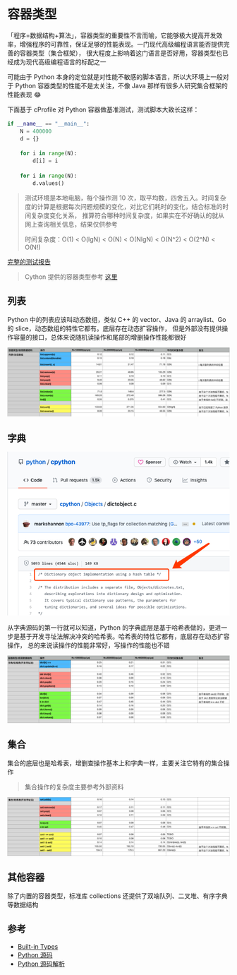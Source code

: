 # 容器类型

「程序=数据结构+算法」，容器类型的重要性不言而喻，它能够极大提高开发效率，增强程序的可靠性，保证足够的性能表现。一门现代高级编程语言能否提供完善的容器类型（集合框架），
很大程度上影响着这门语言是否好用，容器类型也已经成为现代高级编程语言的标配之一

可能由于 Python 本身的定位就是对性能不敏感的脚本语言，所以大环境上一般对于 Python 容器类型的性能不是太关注，不像 Java 那样有很多人研究集合框架的性能表现 😂

下面基于 cProfile 对 Python 容器做基准测试，测试脚本大致长这样：

```python
if __name__ == "__main__":
    N = 400000
    d = {}

    for i in range(N):
        d[i] = i

    for i in range(N):
        d.values()
```

> 测试环境是本地电脑，每个操作测 10 次，取平均数，四舍五入。时间复杂度的计算是根据每次问题规模的变化，对比它们耗时的变化，结合标准的时间复杂度变化关系，
> 推算符合哪种时间复杂度，如果实在不好确认的就从网上查询相关信息，结果仅供参考
> 
> 时间复杂度：O(1) < O(lgN) < O(N) < O(NlgN) < O(N^2) < O(2^N) < O(N!)

[完整的测试报告](https://github.com/hsxhr-10/Blog/blob/master/file/Python%E5%AE%B9%E5%99%A8.numbers)

> Cython 提供的容器类型参考 [这里](https://github.com/hsxhr-10/Blog/blob/master/Python/%E5%AE%B9%E5%99%A8/Cython%E5%AE%B9%E5%99%A8%E7%B1%BB%E5%9E%8B.md#cython-%E5%AE%B9%E5%99%A8%E7%B1%BB%E5%9E%8B)

## 列表

Python 中的列表应该叫动态数组，类似 C++ 的 vector、Java 的 arraylist、Go 的 slice，动态数组的特性它都有。底层存在动态扩容操作，
但是外部没有提供操作容量的接口，总体来说随机读操作和尾部的增删操作性能都很好

![](https://raw.githubusercontent.com/hsxhr-10/Blog/master/image/python%E5%AE%B9%E5%99%A8-4.png)

## 字典

![](https://raw.githubusercontent.com/hsxhr-10/Blog/master/image/python%E5%AE%B9%E5%99%A8-2.png)

从字典源码的第一行就可以知道，Python 的字典底层是基于哈希表做的，更进一步是基于开发寻址法解决冲突的哈希表。哈希表的特性它都有，底层存在动态扩容操作，
总的来说读操作的性能非常好，写操作的性能也不错

![](https://raw.githubusercontent.com/hsxhr-10/Blog/master/image/python%E5%AE%B9%E5%99%A8-3.png)

## 集合

集合的底层也是哈希表，增删查操作基本上和字典一样，主要关注它特有的集合操作

> 集合操作的复杂度主要参考外部资料

![](https://raw.githubusercontent.com/hsxhr-10/Blog/master/image/python%E5%AE%B9%E5%99%A8-6.png)

## 其他容器

除了内置的容器类型，标准库 collections 还提供了双端队列、二叉堆、有序字典等数据结构

## 参考

- [Built-in Types](https://docs.python.org/3/library/stdtypes.html#built-in-types)
- [Python 源码](https://github.com/python/cpython/blob/master/Objects/dictobject.c)
- [Python 源码解析](https://flaggo.github.io/python3-source-code-analysis/objects/object/)